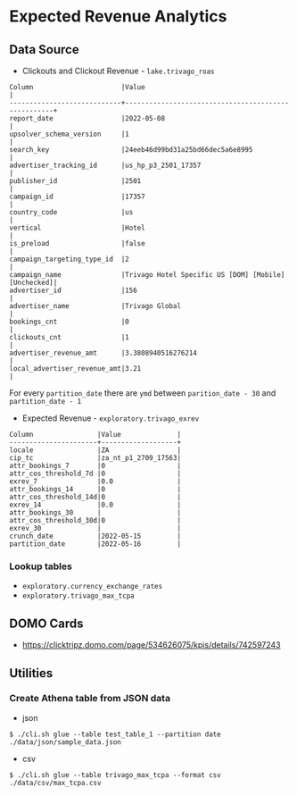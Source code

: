 # Expected Revenue Analytics

## Data Source

* Clickouts and Clickout Revenue - `lake.trivago_roas`
```
Column                      |Value                                               |
----------------------------+----------------------------------------------------+
report_date                 |2022-05-08                                          |
upsolver_schema_version     |1                                                   |
search_key                  |24eeb46d99bd31a25bd66dec5a6e8995                    |
advertiser_tracking_id      |us_hp_p3_2501_17357                                 |
publisher_id                |2501                                                |
campaign_id                 |17357                                               |
country_code                |us                                                  |
vertical                    |Hotel                                               |
is_preload                  |false                                               |
campaign_targeting_type_id  |2                                                   |
campaign_name               |Trivago Hotel Specific US [DOM] [Mobile] [Unchecked]|
advertiser_id               |156                                                 |
advertiser_name             |Trivago Global                                      |
bookings_cnt                |0                                                   |
clickouts_cnt               |1                                                   |
advertiser_revenue_amt      |3.3808940516276214                                  |
local_advertiser_revenue_amt|3.21                                                |
```

For every `partition_date` there are `ymd` between `parition_date - 30` and `partition_date - 1`

* Expected Revenue - `exploratory.trivago_exrev`

```
Column                |Value              |
----------------------+-------------------+
locale                |ZA                 |
cip_tc                |za_nt_p1_2709_17563|
attr_bookings_7       |0                  |
attr_cos_threshold_7d |0                  |
exrev_7               |0.0                |
attr_bookings_14      |0                  |
attr_cos_threshold_14d|0                  |
exrev_14              |0.0                |
attr_bookings_30      |                   |
attr_cos_threshold_30d|0                  |
exrev_30              |                   |
crunch_date           |2022-05-15         |
partition_date        |2022-05-16         |
```

### Lookup tables
* `exploratory.currency_exchange_rates`
* `exploratory.trivago_max_tcpa`

## DOMO Cards
* https://clicktripz.domo.com/page/534626075/kpis/details/742597243

## Utilities
### Create Athena table from JSON data
* json
```
$ ./cli.sh glue --table test_table_1 --partition date ./data/json/sample_data.json
``` 
* csv
```
$ ./cli.sh glue --table trivago_max_tcpa --format csv ./data/csv/max_tcpa.csv
```

